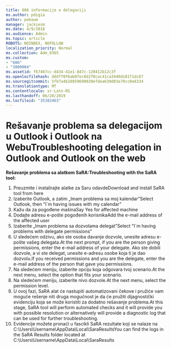 ```yaml
---
title: 606 informacije o delegaciji
ms.author: pdigia
author: pebaum
manager: jackiesm
ms.date: 4/9/2018
ms.audience: Admin
ms.topic: article
ROBOTS: NOINDEX, NOFOLLOW
localization_priority: Normal
ms.collection: Adm_O365
ms.custom:
- "606"
- "3800004"
ms.assetid: f67467cc-d434-41e1-847c-120412b12c3f
ms.openlocfilehash: dddff0f6ab0fec8d2f8cac41ca3440d181f1dc67
ms.sourcegitcommit: 5fb7a4b28859690020efdea630d03e70cc0e6334
ms.translationtype: MT
ms.contentlocale: sr-Latn-RS
ms.lasthandoff: 06/28/2019
ms.locfileid: "35382463"
---
```

# <a name="troubleshooting-delegation-in-outlook-and-outlook-on-the-web"></a><span data-ttu-id="53cb2-102">Rešavanje problema sa delegacijom u Outlook i Outlook na Webu</span><span class="sxs-lookup"><span data-stu-id="53cb2-102">Troubleshooting delegation in Outlook and Outlook on the web</span></span>

<span data-ttu-id="53cb2-103">**Rešavanje problema sa alatkom SaRA:**</span><span class="sxs-lookup"><span data-stu-id="53cb2-103">**Troubleshooting with the SaRA tool:**</span></span>

1. <span data-ttu-id="53cb2-104">Preuzmite i instalirajte alatke za Saru odavde</span><span class="sxs-lookup"><span data-stu-id="53cb2-104">Download and install SaRA tool from here</span></span>
1. <span data-ttu-id="53cb2-105">Izaberite Outlook, a zatim „Imam problema sa moj kalendar”</span><span class="sxs-lookup"><span data-stu-id="53cb2-105">Select Outlook, then "I\`m having issues with my calendar"</span></span>
1. <span data-ttu-id="53cb2-106">Kažu da za pogođene mašina</span><span class="sxs-lookup"><span data-stu-id="53cb2-106">Say Yes for affected machine</span></span>
1. <span data-ttu-id="53cb2-107">Dodajte adresu e-pošte pogođenih korisnika</span><span class="sxs-lookup"><span data-stu-id="53cb2-107">Add the e-mail address of the affected user</span></span>
1. <span data-ttu-id="53cb2-108">Izaberite „Imam problema sa dozvolama delegat”</span><span class="sxs-lookup"><span data-stu-id="53cb2-108">Select "I\`m having problems with delegate permissions"</span></span>
1. <span data-ttu-id="53cb2-109">U sledećem odzivu, ako ste osoba davanje dozvole, unesite adresu e-pošte vašeg delegata.</span><span class="sxs-lookup"><span data-stu-id="53cb2-109">At the next prompt, if you are the person giving permissions, enter the e-mail address of your delegate.</span></span> <span data-ttu-id="53cb2-110">Ako ste dobili dozvole, a vi ste delegat, unesite e-adresu osobe koja ti je dao dozvolu.</span><span class="sxs-lookup"><span data-stu-id="53cb2-110">If you received permissions and you are the delegate, enter the e-mail address of the person that gave you permissions.</span></span>
1. <span data-ttu-id="53cb2-111">Na sledećem meniju, izaberite opciju koja odgovara tvoj scenario.</span><span class="sxs-lookup"><span data-stu-id="53cb2-111">At the next menu, select the option that fits your scenario.</span></span>
1. <span data-ttu-id="53cb2-112">Na sledećem meniju, izaberite nivo dozvole.</span><span class="sxs-lookup"><span data-stu-id="53cb2-112">At the next menu, select the permission level.</span></span>
1. <span data-ttu-id="53cb2-113">U ovoj fazi, SaRA alat će nastupiti automatizovani čekove i pružiće vam moguće rešenje niti druga mogućnost je da će pružiti dijagnostički evidenciju koja se može koristiti za dodatno rešavanje problema.</span><span class="sxs-lookup"><span data-stu-id="53cb2-113">At this stage, SaRA tool will perform automated checks and it will provide you with possible resolution or alternatively will provide a diagnostic log that can be used for further troubleshooting.</span></span>
1. <span data-ttu-id="53cb2-114">Evidencije možete pronaći u fascikli SaRA rezultate koji se nalaze na C:\Users\Username\AppData\Local\SaraResults</span><span class="sxs-lookup"><span data-stu-id="53cb2-114">You can find the logs in the SaRA Results folder located at C:\Users\Username\AppData\Local\SaraResults</span></span>
